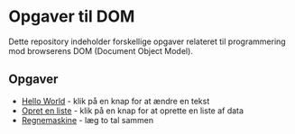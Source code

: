 # Opgaver til DOM

Dette repository indeholder forskellige opgaver relateret til programmering mod browserens DOM (Document Object Model).

## Opgaver

- [Hello World](001HelloWorld/opgave/readme.md) - klik på en knap for at ændre en tekst
- [Opret en liste](002Liste/opgave/readme.md) - klik på en knap for at oprette en liste af data
- [Regnemaskine](005Regnemaskine/opgave/readme.md) - læg to tal sammen 